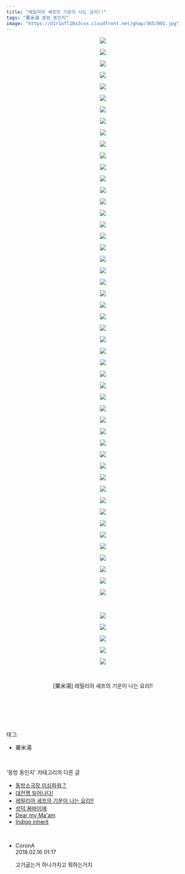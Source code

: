 ```yaml
---
title: "레밀리아 셰프의 기운이 나는 요리!!"
tags: "粟米湯 동방_동인지"
image: "https://d1r1ofl10x3cvx.cloudfront.net/ghap/365/001.jpg"
---
```

<div class="article">
<p style="text-align: center; clear: none; float: none;"><img src="{{ site.imgserver7 }}/ghap/365/001.jpg"/></p>
<p style="text-align: center; clear: none; float: none;"><img src="{{ site.imgserver7 }}/ghap/365/002.jpg"/></p>
<p style="text-align: center; clear: none; float: none;"><img src="{{ site.imgserver7 }}/ghap/365/003.jpg"/></p>
<p style="text-align: center; clear: none; float: none;"><img src="{{ site.imgserver7 }}/ghap/365/004.jpg"/></p>
<p style="text-align: center; clear: none; float: none;"><img src="{{ site.imgserver7 }}/ghap/365/005.jpg"/></p>
<p style="text-align: center; clear: none; float: none;"><img src="{{ site.imgserver7 }}/ghap/365/006.jpg"/></p>
<p style="text-align: center; clear: none; float: none;"><img src="{{ site.imgserver7 }}/ghap/365/007.jpg"/></p>
<p style="text-align: center; clear: none; float: none;"><img src="{{ site.imgserver7 }}/ghap/365/008.jpg"/></p>
<p style="text-align: center; clear: none; float: none;"><img src="{{ site.imgserver7 }}/ghap/365/009.jpg"/></p>
<p style="text-align: center; clear: none; float: none;"><img src="{{ site.imgserver7 }}/ghap/365/010.jpg"/></p>
<p style="text-align: center; clear: none; float: none;"><img src="{{ site.imgserver7 }}/ghap/365/011.jpg"/></p>
<p style="text-align: center; clear: none; float: none;"><img src="{{ site.imgserver7 }}/ghap/365/012.jpg"/></p>
<p style="text-align: center; clear: none; float: none;"><img src="{{ site.imgserver7 }}/ghap/365/013.jpg"/></p>
<p style="text-align: center; clear: none; float: none;"><img src="{{ site.imgserver7 }}/ghap/365/014.jpg"/></p>
<p style="text-align: center; clear: none; float: none;"><img src="{{ site.imgserver7 }}/ghap/365/015.jpg"/></p>
<p style="text-align: center; clear: none; float: none;"><img src="{{ site.imgserver7 }}/ghap/365/016.jpg"/></p>
<p style="text-align: center; clear: none; float: none;"><img src="{{ site.imgserver7 }}/ghap/365/017.jpg"/></p>
<p style="text-align: center; clear: none; float: none;"><img src="{{ site.imgserver7 }}/ghap/365/018.jpg"/></p>
<p style="text-align: center; clear: none; float: none;"><img src="{{ site.imgserver7 }}/ghap/365/019.jpg"/></p>
<p style="text-align: center; clear: none; float: none;"><img src="{{ site.imgserver7 }}/ghap/365/020.jpg"/></p>
<p style="text-align: center; clear: none; float: none;"><img src="{{ site.imgserver7 }}/ghap/365/021.jpg"/></p>
<p style="text-align: center; clear: none; float: none;"><img src="{{ site.imgserver7 }}/ghap/365/022.jpg"/></p>
<p style="text-align: center; clear: none; float: none;"><img src="{{ site.imgserver7 }}/ghap/365/023.jpg"/></p>
<p style="text-align: center; clear: none; float: none;"><img src="{{ site.imgserver7 }}/ghap/365/024.jpg"/></p>
<p style="text-align: center; clear: none; float: none;"><img src="{{ site.imgserver7 }}/ghap/365/025.jpg"/></p>
<p style="text-align: center; clear: none; float: none;"><img src="{{ site.imgserver7 }}/ghap/365/026.jpg"/></p>
<p style="text-align: center; clear: none; float: none;"><img src="{{ site.imgserver7 }}/ghap/365/027.jpg"/></p>
<p style="text-align: center; clear: none; float: none;"><img src="{{ site.imgserver7 }}/ghap/365/028.jpg"/></p>
<p style="text-align: center; clear: none; float: none;"><img src="{{ site.imgserver7 }}/ghap/365/029.jpg"/></p>
<p style="text-align: center; clear: none; float: none;"><img src="{{ site.imgserver7 }}/ghap/365/030.jpg"/></p>
<p style="text-align: center; clear: none; float: none;"><img src="{{ site.imgserver7 }}/ghap/365/031.jpg"/></p>
<p style="text-align: center; clear: none; float: none;"><img src="{{ site.imgserver7 }}/ghap/365/032.jpg"/></p>
<p style="text-align: center; clear: none; float: none;"><img src="{{ site.imgserver7 }}/ghap/365/033.jpg"/></p>
<p style="text-align: center; clear: none; float: none;"><img src="{{ site.imgserver7 }}/ghap/365/034.jpg"/></p>
<p style="text-align: center; clear: none; float: none;"><img src="{{ site.imgserver7 }}/ghap/365/035.jpg"/></p>
<p style="text-align: center; clear: none; float: none;"><img src="{{ site.imgserver7 }}/ghap/365/036.jpg"/></p>
<p style="text-align: center; clear: none; float: none;"><img src="{{ site.imgserver7 }}/ghap/365/037.jpg"/></p>
<p style="text-align: center; clear: none; float: none;"><img src="{{ site.imgserver7 }}/ghap/365/038.jpg"/></p>
<p style="text-align: center; clear: none; float: none;"><img src="{{ site.imgserver7 }}/ghap/365/039.jpg"/></p>
<p style="text-align: center; clear: none; float: none;"><img src="{{ site.imgserver7 }}/ghap/365/040.jpg"/></p>
<p style="text-align: center; clear: none; float: none;"><img src="{{ site.imgserver7 }}/ghap/365/041.jpg"/></p>
<p style="text-align: center; clear: none; float: none;"><img src="{{ site.imgserver7 }}/ghap/365/042.jpg"/></p>
<p style="text-align: center; clear: none; float: none;"><img src="{{ site.imgserver7 }}/ghap/365/043.jpg"/></p>
<p style="text-align: center; clear: none; float: none;"><img src="{{ site.imgserver7 }}/ghap/365/044.jpg"/></p>
<p style="text-align: center; clear: none; float: none;"><img src="{{ site.imgserver7 }}/ghap/365/045.jpg"/></p>
<p style="text-align: center; clear: none; float: none;"><img src="{{ site.imgserver7 }}/ghap/365/046.jpg"/></p>
<p style="text-align: center; clear: none; float: none;"><img src="{{ site.imgserver7 }}/ghap/365/047.jpg"/></p>
<p style="text-align: center; clear: none; float: none;"><img src="{{ site.imgserver7 }}/ghap/365/048.jpg"/></p>
<p style="text-align: center; clear: none; float: none;"><img src="{{ site.imgserver7 }}/ghap/365/049.jpg"/></p>
<p style="text-align: center; clear: none; float: none;"><br/></p>
<p style="text-align: center; clear: none; float: none;"><img src="{{ site.imgserver7 }}/ghap/365/050.jpg"/></p>
<p style="text-align: center; clear: none; float: none;"><img src="{{ site.imgserver7 }}/ghap/365/051.jpg"/></p>
<p style="text-align: center; clear: none; float: none;"><img src="{{ site.imgserver7 }}/ghap/365/052.jpg"/></p>
<p style="text-align: center; clear: none; float: none;"><img src="{{ site.imgserver7 }}/ghap/365/053.jpg"/></p>
<p style="text-align: center; clear: none; float: none;"><img src="{{ site.imgserver7 }}/ghap/365/054.jpg"/></p>
<p style="text-align: center; clear: none; float: none;"><br/></p>
<p style="text-align: center; clear: none; float: none;">[粟米湯] 레밀리아 셰프의 기운이 나는 요리!!</p>
<p style="text-align: center; clear: none; float: none;"><br/></p>
<p><br/></p>
</div><br/>
<div class="tagTrail">
<p>태그: </p>
<ul>
<li>粟米湯</li>
</ul>
</div><br/>
<div class="another">
<p>'동방 동인지' 카테고리의 다른 글</p>
<ul>
<li><a href="/ghap_367">동방소극장 미싱파워？</a></li>
<li><a href="/ghap_366">대전쟁 일어나다!</a></li>
<li><a href="/ghap_365">레밀리아 셰프의 기운이 나는 요리!!</a></li>
<li><a href="/ghap_364">성덕 봄바이에</a></li>
<li><a href="/ghap_363">Dear my Ma'am</a></li>
<li><a href="/ghap_362">Indigo inherit</a></li>
</ul>
</div><br/>
<div class="cb_module cb_fluid">
<div class="cb_wrt cb_profile">
<div class="comment">
<ul>
<li class="cb_thumb_off" id="comment15200326">
<div class="cb_comment_area">
<div class="cb_info_area">
<div class="cb_section">
<span class="cb_nick_name">CoronA</span>
</div>
<div class="cb_section">
<span class="cb_date">2018.02.16 01:17 </span>
</div>
</div>
<div class="cb_dsc_comment">
<p class="cb_dsc">
											고기굽는거 하나가지고 뭐하는거지
										</p>
</div>
</div></li>
</ul>
</div>
</div><!-- commentList close -->
</div><br/>
